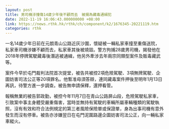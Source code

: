 ```yaml
---
layout: post
title: 男司機涉撞傷14歲少年後不顧而去　被揭為藏毒通緝犯
date: 2022-11-19 16:06:43.000000000 +08:00
link: https://news.rthk.hk/rthk/ch/component/k2/1676345-20221119.htm
categories: rthk
---
```


一名14歲少年日前在元朗青山公路近灰沙圍，懷疑被一輛私家車撞至重傷送院，私家車司機涉嫌不顧而去，私家車其後被燒毀。警方拘捕28歲男司機，揭發他在2018年停牌駕駛藏毒後潛逃被通緝，他另外牽涉去年兩宗同類型案件及販毒藏武等。

案件今早於屯門裁判法院首次提堂，被告共被控2項危險駕駛、3項無牌駕駛、企圖妨害司法公正等20項罪名。他暫准毋須答辯，連同藏毒案件押後至明年1月13日再訊，待警方進一步調查。被告無申請保釋，還押看管。

報稱無業的被告郭政勤，被控今年11月7日在青山公路屏山段，危險駕駛私家車，引致案中事主身體受嚴重傷害，當時並無持有駕駛的車輛所屬車輛種類的駕駛執照，沒有有效和符合法例規定的第三者風險保險單或保證單，身為出事司機有意外發生而沒有停車。被告亦涉嫌翌日在屯門泥圍路邊企圖妨害司法公正，向一輛私家車縱火。
